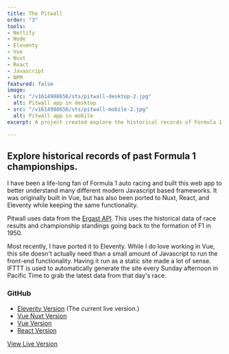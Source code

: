 ```yaml
---
title: The Pitwall
order: "3"
tools:
- Netlify
- Node
- Eleventy
- Vue
- Nuxt
- React
- Javascript
- NPM
featured: false
image:
- src: "/v1614988656/sts/pitwall-desktop-2.jpg"
  alt: Pitwall app in desktop
- src: "/v1614988656/sts/pitwall-mobile-2.jpg"
  alt: Pitwall app in mobile
excerpt: A project created explore the historical records of Formula 1 racing.

---
```

## Explore historical records of past Formula 1 championships.

I have been a life-long fan of Formula 1 auto racing and built this web app to better understand many different modern Javascript based frameworks. It was originally built in Vue, but has also been ported to Nuxt, React, and Eleventy while keeping the same functionality.

Pitwall uses data from the [Ergast API](https://ergast.com/mrd/). This uses the historical data of race results and championship standings going back to the formation of F1 in 1950. 

Most recently, I have ported it to Eleventy. While I do love working in Vue, this site doesn't actually need than a small amount of Javascript to run the front-end functionality. Having it run as a static site made a lot of sense. IFTTT is used to automatically generate the site every Sunday afternoon in Pacific Time to grab the latest data from that day's race.

### GitHub

* [Eleventy Version](https://github.com/sts24/pitwall-11ty) (The current live version.)
* [Vue Nuxt Version](https://github.com/sts24/pitwall-nuxt) 
* [Vue Version](https://github.com/sts24/pitwall-vue)
* [React Version](https://github.com/sts24/pitwall-react)

<a href="https://pitwall.netlify.app/" class="btn">View Live Version</a>